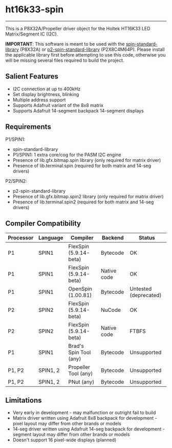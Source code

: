 # ht16k33-spin 
--------------

This is a P8X32A/Propeller driver object for the Holtek HT16K33 LED Matrix/Segment IC (I2C).

**IMPORTANT**: This software is meant to be used with the [spin-standard-library](https://github.com/avsa242/spin-standard-library) (P8X32A) or [p2-spin-standard-library](https://github.com/avsa242/p2-spin-standard-library) (P2X8C4M64P). Please install the applicable library first before attempting to use this code, otherwise you will be missing several files required to build the project.

## Salient Features

* I2C connection at up to 400kHz
* Set display brightness, blinking
* Multiple address support
* Supports Adafruit variant of the 8x8 matrix
* Supports Adafruit 14-segment backpack 14-segment displays

## Requirements

P1/SPIN1:
* spin-standard-library
* P1/SPIN1: 1 extra core/cog for the PASM I2C engine
* Presence of lib.gfx.bitmap.spin library (only required for matrix driver)
* Presence of lib.terminal.spin (required for both matrix and 14-seg drivers)

P2/SPIN2:
* p2-spin-standard-library
* Presence of lib.gfx.bitmap.spin2 library (only required for matrix driver)
* Presence of lib.terminal.spin2 (required for both matrix and 14-seg drivers)

## Compiler Compatibility

| Processor | Language | Compiler               | Backend     | Status                |
|-----------|----------|------------------------|-------------|-----------------------|
| P1        | SPIN1    | FlexSpin (5.9.14-beta) | Bytecode    | OK                    |
| P1        | SPIN1    | FlexSpin (5.9.14-beta) | Native code | OK                    |
| P1        | SPIN1    | OpenSpin (1.00.81)     | Bytecode    | Untested (deprecated) |
| P2        | SPIN2    | FlexSpin (5.9.14-beta) | NuCode      | OK                    |
| P2        | SPIN2    | FlexSpin (5.9.14-beta) | Native code | FTBFS                 |
| P1        | SPIN1    | Brad's Spin Tool (any) | Bytecode    | Unsupported           |
| P1, P2    | SPIN1, 2 | Propeller Tool (any)   | Bytecode    | Unsupported           |
| P1, P2    | SPIN1, 2 | PNut (any)             | Bytecode    | Unsupported           |

## Limitations

* Very early in development - may malfunction or outright fail to build
* Matrix driver written using Adafruit 8x8 backpack for development - pixel layout may differ from other brands or models
* 14-seg driver written using Adafruit 14-seg backpack for development - segment layout may differ from other brands or models
* Doesn't support 16 pixel-wide displays (planned)

